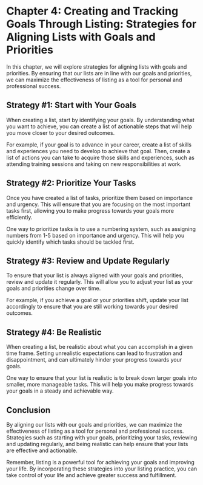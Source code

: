 Chapter 4: Creating and Tracking Goals Through Listing: Strategies for Aligning Lists with Goals and Priorities
===============================================================================================================

In this chapter, we will explore strategies for aligning lists with goals and priorities. By ensuring that our lists are in line with our goals and priorities, we can maximize the effectiveness of listing as a tool for personal and professional success.

Strategy #1: Start with Your Goals
----------------------------------

When creating a list, start by identifying your goals. By understanding what you want to achieve, you can create a list of actionable steps that will help you move closer to your desired outcomes.

For example, if your goal is to advance in your career, create a list of skills and experiences you need to develop to achieve that goal. Then, create a list of actions you can take to acquire those skills and experiences, such as attending training sessions and taking on new responsibilities at work.

Strategy #2: Prioritize Your Tasks
----------------------------------

Once you have created a list of tasks, prioritize them based on importance and urgency. This will ensure that you are focusing on the most important tasks first, allowing you to make progress towards your goals more efficiently.

One way to prioritize tasks is to use a numbering system, such as assigning numbers from 1-5 based on importance and urgency. This will help you quickly identify which tasks should be tackled first.

Strategy #3: Review and Update Regularly
----------------------------------------

To ensure that your list is always aligned with your goals and priorities, review and update it regularly. This will allow you to adjust your list as your goals and priorities change over time.

For example, if you achieve a goal or your priorities shift, update your list accordingly to ensure that you are still working towards your desired outcomes.

Strategy #4: Be Realistic
-------------------------

When creating a list, be realistic about what you can accomplish in a given time frame. Setting unrealistic expectations can lead to frustration and disappointment, and can ultimately hinder your progress towards your goals.

One way to ensure that your list is realistic is to break down larger goals into smaller, more manageable tasks. This will help you make progress towards your goals in a steady and achievable way.

Conclusion
----------

By aligning our lists with our goals and priorities, we can maximize the effectiveness of listing as a tool for personal and professional success. Strategies such as starting with your goals, prioritizing your tasks, reviewing and updating regularly, and being realistic can help ensure that your lists are effective and actionable.

Remember, listing is a powerful tool for achieving your goals and improving your life. By incorporating these strategies into your listing practice, you can take control of your life and achieve greater success and fulfillment.
